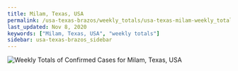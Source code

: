 ```yaml
---
title: Milam, Texas, USA
permalink: /usa-texas-brazos/weekly_totals/usa-texas-milam-weekly_totals.html
last_updated: Nov 8, 2020
keywords: ["Milam, Texas, USA", "weekly totals"]
sidebar: usa-texas-brazos_sidebar
---
```


![Weekly Totals of Confirmed Cases for Milam, Texas, USA](/covid_tracker/images/graphs/usa-texas-milam-weekly_totals_graph.png)
